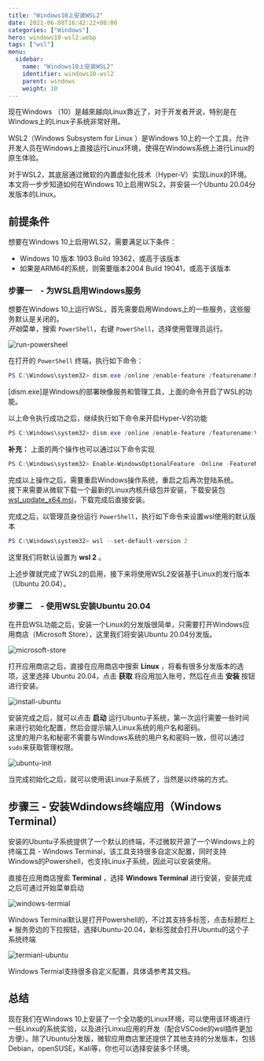 ```yaml
---
title: "Windows10上安装WSL2"
date: 2021-06-08T16:42:22+08:00
categories: ["Windows"]
hero: windows10-wsl2.webp
tags: ["wsl"]
menu:
  sidebar:
    name: "Windows10上安装WSL2"
    identifier: windows10-wsl2
    parent: windows
    weight: 10
---
```


现在Windows （10）是越來越向Linux靠近了，对于开发者开说，特别是在Windows上的Linux子系统非常好用。  

WSL2（Windows Subsystem for Linux ）是Windows 10上的一个工具，允许开发人员在Windows上直接运行Linux环境，使得在Windows系统上进行Linux的原生体验。  

对于WSL2，其底层通过微软的内置虚拟化技术（Hyper-V）实现Linux的环境。本文将一步步知道如何在Windows 10上启用WSL2，并安装一个Ubuntu 20.04分发版本的Linux。  

<!-- more -->  

## 前提条件

想要在Windows 10上启用WLS2，需要满足以下条件：  

- Windows 10 版本 1903 Build 19362，或高于该版本  
- 如果是ARM64的系统，则需要版本2004 Build 19041，或高于该版本  　

### 步骤一　- 为WSL启用Windows服务

想要在Windows 10上运行WSL，首先需要启用Windows上的一些服务，这些服务默认是关闭的。  
*开始*菜单，搜索 `PowerShell`，右键 `PowerShell`，选择使用管理员运行。  

![run-powersheel](https://images.mengz.dev/posts/run-powershell.jpeg)  

在打开的 `PowerShell` 终端，执行如下命令：  

```powershell
PS C:\Windows\system32> dism.exe /online /enable-feature /featurename:Microsoft-Windows-Subsystem-Linux /all /norestart
```

[dism.exe]是Windows的部署映像服务和管理工具，上面的命令开启了WSL的功能。  

以上命令执行成功之后，继续执行如下命令来开启Hyper-V的功能  

```powershell
PS C:\Windows\system32> dism.exe /online /enable-feature /featurename:VirtualMachinePlatform /all /norestart
```

**补充：** 上面的两个操作也可以通过以下命令实现  

```powershell
PS C:\Windows\system32> Enable-WindowsOptionalFeature -Online -FeatureName VirtualMachinePlatform, Microsoft-Windows-Subsystem-Linux
```

完成以上操作之后，需要重启Windows操作系统，重启之后再次登陆系统。  
接下来需要从微软下载一个最新的Linux内核升级包并安装，下载安装包 [wsl_update_x64.msi](https://wslstorestorage.blob.core.windows.net/wslblob/wsl_update_x64.msi)，下载完成后直接安装。  

完成之后，以管理员身份运行 `PowerShell`，执行如下命令来设置wsl使用的默认版本    

```powershell
PS C:\Windows\system32> wsl --set-default-version 2
```

这里我们将默认设置为 **wsl 2** 。  

上述步骤就完成了WSL2的启用，接下来将使用WSL2安装基于Linux的发行版本（Ubuntu 20.04）。  

### 步骤二　- 使用WSL安装Ubuntu 20.04

在开启WSL功能之后，安装一个Linux的分发版很简单，只需要打开Windows应用商店（Microsoft Store），这里我们将安装Ubuntu 20.04分发版。  

![microsoft-store](https://images.mengz.dev/posts/microsoft-store.png)  

打开应用商店之后，直接在应用商店中搜索 **Linux** ，将看有很多分发版本的选项，这里选择 Ubuntu 20.04，点击 **获取** 将应用加入账号，然后在点击 **安装** 按钮进行安装。  

![install-ubuntu](https://images.mengz.dev/posts/wsl-ubuntu-install.png)  

安装完成之后，就可以点击 **启动** 运行Ubuntu子系统，第一次运行需要一些时间来进行初始化配置，然后会提示输入Linux系统的用户名和密码。  
这里的用户名和秘密不需要与Windows系统的用户名和密码一致，但可以通过`sudo`来获取管理权限。  

![ubuntu-init](https://images.mengz.dev/posts/wsl-ubuntu-init.png)  

当完成初始化之后，就可以使用该Linux子系统了，当然是以终端的方式。  

## 步骤三 - 安装Wdindows终端应用（Windows Terminal）

安装的Ubuntu子系统提供了一个默认的终端，不过微软开源了一个Windows上的终端工具 - Windows Terminal，该工具支持很多自定义配置，同时支持Windows的Powershell，也支持Linux子系统，因此可以安装使用。  

直接在应用商店搜索 **Terminal** ，选择 **Windows Terminal** 进行安装，安装完成之后可通过开始菜单启动  

![windows-termial](https://images.mengz.dev/posts/windows-terminal.png)  

Windows Terminal默认是打开Powershell的，不过其支持多标签，点击标题栏上 **+** 服务旁边的下拉按钮，选择Ubuntu-20.04，新标签就会打开Ubuntu的这个子系统终端  

![termianl-ubuntu](https://images.mengz.dev/posts/terminal-ubuntu.png)  

Windows Termial支持很多自定义配置，具体请参考其文档。  

## 总结

现在我们在Windows 10上安装了一个全功能的Linux环境，可以使用该环境进行一些Linxu的系统实验，以及进行Linxu应用的开发（配合VSCode的wsl插件更加方便）。除了Ubuntu分发版，微软应用商店里还提供了其他支持的分发版本，包括Debian，openSUSE，Kali等，你也可以选择安装多个环境。  
